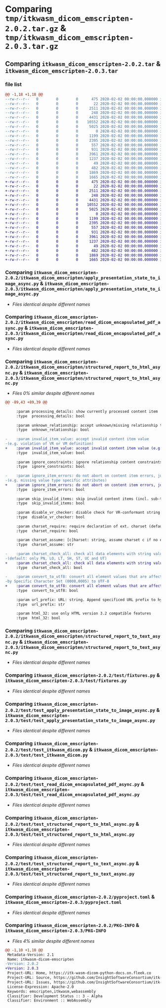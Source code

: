# Comparing `tmp/itkwasm_dicom_emscripten-2.0.2.tar.gz` & `tmp/itkwasm_dicom_emscripten-2.0.3.tar.gz`

## Comparing `itkwasm_dicom_emscripten-2.0.2.tar` & `itkwasm_dicom_emscripten-2.0.3.tar`

### file list

```diff
@@ -1,18 +1,18 @@
--rw-r--r--   0        0        0      475 2020-02-02 00:00:00.000000 itkwasm_dicom_emscripten-2.0.2/itkwasm_dicom_emscripten/__init__.py
--rw-r--r--   0        0        0       22 2020-02-02 00:00:00.000000 itkwasm_dicom_emscripten-2.0.2/itkwasm_dicom_emscripten/_version.py
--rw-r--r--   0        0        0     2511 2020-02-02 00:00:00.000000 itkwasm_dicom_emscripten-2.0.2/itkwasm_dicom_emscripten/apply_presentation_state_to_image_async.py
--rw-r--r--   0        0        0      248 2020-02-02 00:00:00.000000 itkwasm_dicom_emscripten-2.0.2/itkwasm_dicom_emscripten/js_package.py
--rw-r--r--   0        0        0     4431 2020-02-02 00:00:00.000000 itkwasm_dicom_emscripten-2.0.2/itkwasm_dicom_emscripten/read_dicom_encapsulated_pdf_async.py
--rw-r--r--   0        0        0    10552 2020-02-02 00:00:00.000000 itkwasm_dicom_emscripten-2.0.2/itkwasm_dicom_emscripten/structured_report_to_html_async.py
--rw-r--r--   0        0        0     5025 2020-02-02 00:00:00.000000 itkwasm_dicom_emscripten-2.0.2/itkwasm_dicom_emscripten/structured_report_to_text_async.py
--rw-r--r--   0        0        0        0 2020-02-02 00:00:00.000000 itkwasm_dicom_emscripten-2.0.2/test/__init__.py
--rw-r--r--   0        0        0     1199 2020-02-02 00:00:00.000000 itkwasm_dicom_emscripten-2.0.2/test/fixtures.py
--rw-r--r--   0        0        0     2395 2020-02-02 00:00:00.000000 itkwasm_dicom_emscripten-2.0.2/test/test_apply_presentation_state_to_image_async.py
--rw-r--r--   0        0        0      557 2020-02-02 00:00:00.000000 itkwasm_dicom_emscripten-2.0.2/test/test_itkwasm_dicom.py
--rw-r--r--   0        0        0      931 2020-02-02 00:00:00.000000 itkwasm_dicom_emscripten-2.0.2/test/test_read_dicom_encapsulated_pdf_async.py
--rw-r--r--   0        0        0     3961 2020-02-02 00:00:00.000000 itkwasm_dicom_emscripten-2.0.2/test/test_structured_report_to_html_async.py
--rw-r--r--   0        0        0     1237 2020-02-02 00:00:00.000000 itkwasm_dicom_emscripten-2.0.2/test/test_structured_report_to_text_async.py
--rw-r--r--   0        0        0       49 2020-02-02 00:00:00.000000 itkwasm_dicom_emscripten-2.0.2/.gitignore
--rw-r--r--   0        0        0      482 2020-02-02 00:00:00.000000 itkwasm_dicom_emscripten-2.0.2/README.md
--rw-r--r--   0        0        0     1869 2020-02-02 00:00:00.000000 itkwasm_dicom_emscripten-2.0.2/pyproject.toml
--rw-r--r--   0        0        0     1665 2020-02-02 00:00:00.000000 itkwasm_dicom_emscripten-2.0.2/PKG-INFO
+-rw-r--r--   0        0        0      475 2020-02-02 00:00:00.000000 itkwasm_dicom_emscripten-2.0.3/itkwasm_dicom_emscripten/__init__.py
+-rw-r--r--   0        0        0       22 2020-02-02 00:00:00.000000 itkwasm_dicom_emscripten-2.0.3/itkwasm_dicom_emscripten/_version.py
+-rw-r--r--   0        0        0     2511 2020-02-02 00:00:00.000000 itkwasm_dicom_emscripten-2.0.3/itkwasm_dicom_emscripten/apply_presentation_state_to_image_async.py
+-rw-r--r--   0        0        0      248 2020-02-02 00:00:00.000000 itkwasm_dicom_emscripten-2.0.3/itkwasm_dicom_emscripten/js_package.py
+-rw-r--r--   0        0        0     4431 2020-02-02 00:00:00.000000 itkwasm_dicom_emscripten-2.0.3/itkwasm_dicom_emscripten/read_dicom_encapsulated_pdf_async.py
+-rw-r--r--   0        0        0    10552 2020-02-02 00:00:00.000000 itkwasm_dicom_emscripten-2.0.3/itkwasm_dicom_emscripten/structured_report_to_html_async.py
+-rw-r--r--   0        0        0     5025 2020-02-02 00:00:00.000000 itkwasm_dicom_emscripten-2.0.3/itkwasm_dicom_emscripten/structured_report_to_text_async.py
+-rw-r--r--   0        0        0        0 2020-02-02 00:00:00.000000 itkwasm_dicom_emscripten-2.0.3/test/__init__.py
+-rw-r--r--   0        0        0     1199 2020-02-02 00:00:00.000000 itkwasm_dicom_emscripten-2.0.3/test/fixtures.py
+-rw-r--r--   0        0        0     2395 2020-02-02 00:00:00.000000 itkwasm_dicom_emscripten-2.0.3/test/test_apply_presentation_state_to_image_async.py
+-rw-r--r--   0        0        0      557 2020-02-02 00:00:00.000000 itkwasm_dicom_emscripten-2.0.3/test/test_itkwasm_dicom.py
+-rw-r--r--   0        0        0      931 2020-02-02 00:00:00.000000 itkwasm_dicom_emscripten-2.0.3/test/test_read_dicom_encapsulated_pdf_async.py
+-rw-r--r--   0        0        0     3961 2020-02-02 00:00:00.000000 itkwasm_dicom_emscripten-2.0.3/test/test_structured_report_to_html_async.py
+-rw-r--r--   0        0        0     1237 2020-02-02 00:00:00.000000 itkwasm_dicom_emscripten-2.0.3/test/test_structured_report_to_text_async.py
+-rw-r--r--   0        0        0       49 2020-02-02 00:00:00.000000 itkwasm_dicom_emscripten-2.0.3/.gitignore
+-rw-r--r--   0        0        0      482 2020-02-02 00:00:00.000000 itkwasm_dicom_emscripten-2.0.3/README.md
+-rw-r--r--   0        0        0     1869 2020-02-02 00:00:00.000000 itkwasm_dicom_emscripten-2.0.3/pyproject.toml
+-rw-r--r--   0        0        0     1665 2020-02-02 00:00:00.000000 itkwasm_dicom_emscripten-2.0.3/PKG-INFO
```

### Comparing `itkwasm_dicom_emscripten-2.0.2/itkwasm_dicom_emscripten/apply_presentation_state_to_image_async.py` & `itkwasm_dicom_emscripten-2.0.3/itkwasm_dicom_emscripten/apply_presentation_state_to_image_async.py`

 * *Files identical despite different names*

### Comparing `itkwasm_dicom_emscripten-2.0.2/itkwasm_dicom_emscripten/read_dicom_encapsulated_pdf_async.py` & `itkwasm_dicom_emscripten-2.0.3/itkwasm_dicom_emscripten/read_dicom_encapsulated_pdf_async.py`

 * *Files identical despite different names*

### Comparing `itkwasm_dicom_emscripten-2.0.2/itkwasm_dicom_emscripten/structured_report_to_html_async.py` & `itkwasm_dicom_emscripten-2.0.3/itkwasm_dicom_emscripten/structured_report_to_html_async.py`

 * *Files 0% similar despite different names*

```diff
@@ -89,43 +89,39 @@
 
     :param processing_details: show currently processed content item
     :type  processing_details: bool
 
     :param unknown_relationship: accept unknown/missing relationship type
     :type  unknown_relationship: bool
 
-    :param invalid_item_value: accept invalid content item value
-(e.g. violation of VR or VM definition)
+    :param invalid_item_value: accept invalid content item value (e.g. violation of VR or VM definition)
     :type  invalid_item_value: bool
 
     :param ignore_constraints: ignore relationship content constraints
     :type  ignore_constraints: bool
 
-    :param ignore_item_errors: do not abort on content item errors, just warn
-(e.g. missing value type specific attributes)
+    :param ignore_item_errors: do not abort on content item errors, just warn (e.g. missing value type specific attributes)
     :type  ignore_item_errors: bool
 
     :param skip_invalid_items: skip invalid content items (incl. sub-tree)
     :type  skip_invalid_items: bool
 
     :param disable_vr_checker: disable check for VR-conformant string values
     :type  disable_vr_checker: bool
 
     :param charset_require: require declaration of ext. charset (default)
     :type  charset_require: bool
 
     :param charset_assume: [c]harset: string, assume charset c if no extended charset declared
     :type  charset_assume: str
 
-    :param charset_check_all: check all data elements with string values
-(default: only PN, LO, LT, SH, ST, UC and UT)
+    :param charset_check_all: check all data elements with string values (default: only PN, LO, LT, SH, ST, UC and UT)
     :type  charset_check_all: bool
 
-    :param convert_to_utf8: convert all element values that are affected
-by Specific Character Set (0008,0005) to UTF-8
+    :param convert_to_utf8: convert all element values that are affected by Specific Character Set (0008,0005) to UTF-8
     :type  convert_to_utf8: bool
 
     :param url_prefix: URL: string. Append specificed URL prefix to hyperlinks of referenced composite objects in the document.
     :type  url_prefix: str
 
     :param html_32: use only HTML version 3.2 compatible features
     :type  html_32: bool
```

### Comparing `itkwasm_dicom_emscripten-2.0.2/itkwasm_dicom_emscripten/structured_report_to_text_async.py` & `itkwasm_dicom_emscripten-2.0.3/itkwasm_dicom_emscripten/structured_report_to_text_async.py`

 * *Files identical despite different names*

### Comparing `itkwasm_dicom_emscripten-2.0.2/test/fixtures.py` & `itkwasm_dicom_emscripten-2.0.3/test/fixtures.py`

 * *Files identical despite different names*

### Comparing `itkwasm_dicom_emscripten-2.0.2/test/test_apply_presentation_state_to_image_async.py` & `itkwasm_dicom_emscripten-2.0.3/test/test_apply_presentation_state_to_image_async.py`

 * *Files identical despite different names*

### Comparing `itkwasm_dicom_emscripten-2.0.2/test/test_itkwasm_dicom.py` & `itkwasm_dicom_emscripten-2.0.3/test/test_itkwasm_dicom.py`

 * *Files identical despite different names*

### Comparing `itkwasm_dicom_emscripten-2.0.2/test/test_read_dicom_encapsulated_pdf_async.py` & `itkwasm_dicom_emscripten-2.0.3/test/test_read_dicom_encapsulated_pdf_async.py`

 * *Files identical despite different names*

### Comparing `itkwasm_dicom_emscripten-2.0.2/test/test_structured_report_to_html_async.py` & `itkwasm_dicom_emscripten-2.0.3/test/test_structured_report_to_html_async.py`

 * *Files identical despite different names*

### Comparing `itkwasm_dicom_emscripten-2.0.2/test/test_structured_report_to_text_async.py` & `itkwasm_dicom_emscripten-2.0.3/test/test_structured_report_to_text_async.py`

 * *Files identical despite different names*

### Comparing `itkwasm_dicom_emscripten-2.0.2/pyproject.toml` & `itkwasm_dicom_emscripten-2.0.3/pyproject.toml`

 * *Files identical despite different names*

### Comparing `itkwasm_dicom_emscripten-2.0.2/PKG-INFO` & `itkwasm_dicom_emscripten-2.0.3/PKG-INFO`

 * *Files 4% similar despite different names*

```diff
@@ -1,10 +1,10 @@
 Metadata-Version: 2.1
 Name: itkwasm-dicom-emscripten
-Version: 2.0.2
+Version: 2.0.3
 Project-URL: Home, https://itk-wasm-dicom-python-docs.on.fleek.co
 Project-URL: Source, https://github.com/InsightSoftwareConsortium/itk-wasm
 Project-URL: Issues, https://github.com/InsightSoftwareConsortium/itk-wasm/issues
 License-Expression: Apache-2.0
 Keywords: emscripten,itkwasm,webassembly
 Classifier: Development Status :: 3 - Alpha
 Classifier: Environment :: WebAssembly
```


